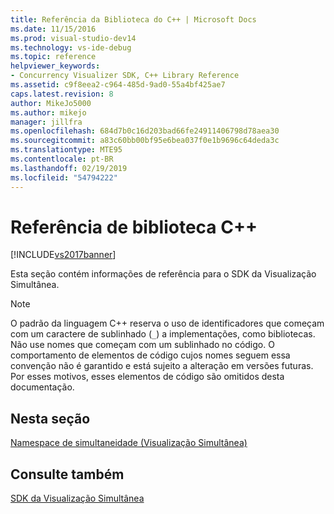 ```yaml
---
title: Referência da Biblioteca do C++ | Microsoft Docs
ms.date: 11/15/2016
ms.prod: visual-studio-dev14
ms.technology: vs-ide-debug
ms.topic: reference
helpviewer_keywords:
- Concurrency Visualizer SDK, C++ Library Reference
ms.assetid: c9f8eea2-c964-485d-9ad0-55a4bf425ae7
caps.latest.revision: 8
author: MikeJo5000
ms.author: mikejo
manager: jillfra
ms.openlocfilehash: 684d7b0c16d203bad66fe24911406798d78aea30
ms.sourcegitcommit: a83c60bb00bf95e6bea037f0e1b9696c64deda3c
ms.translationtype: MTE95
ms.contentlocale: pt-BR
ms.lasthandoff: 02/19/2019
ms.locfileid: "54794222"
---
```

# <a name="c-library-reference"></a>Referência de biblioteca C++
[!INCLUDE[vs2017banner](../includes/vs2017banner.md)]

Esta seção contém informações de referência para o SDK da Visualização Simultânea.  
  
> [!NOTE]
>  O padrão da linguagem C++ reserva o uso de identificadores que começam com um caractere de sublinhado (`_`) a implementações, como bibliotecas. Não use nomes que começam com um sublinhado no código. O comportamento de elementos de código cujos nomes seguem essa convenção não é garantido e está sujeito a alteração em versões futuras. Por esses motivos, esses elementos de código são omitidos desta documentação.  
  
## <a name="in-this-section"></a>Nesta seção  
 [Namespace de simultaneidade (Visualização Simultânea)](../profiling/concurrency-namespace-concurrency-visualizer.md)  
  
## <a name="see-also"></a>Consulte também  
 [SDK da Visualização Simultânea](../profiling/concurrency-visualizer-sdk.md)
